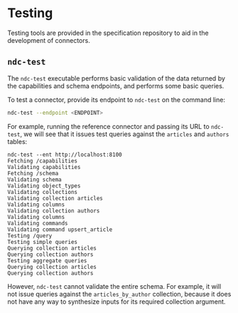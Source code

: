 # Testing

Testing tools are provided in the specification repository to aid in the development of connectors.

## `ndc-test`

The `ndc-test` executable performs basic validation of the data returned by the capabilities and schema endpoints, and performs some basic queries.

To test a connector, provide its endpoint to `ndc-test` on the command line:

```sh
ndc-test --endpoint <ENDPOINT>
```

For example, running the reference connector and passing its URL to `ndc-test`, we will see that it issues test queries against the `articles` and `authors` tables:

```text
ndc-test --ent http://localhost:8100
Fetching /capabilities
Validating capabilities
Fetching /schema
Validating schema
Validating object_types
Validating collections
Validating collection articles
Validating columns
Validating collection authors
Validating columns
Validating commands
Validating command upsert_article
Testing /query
Testing simple queries
Querying collection articles
Querying collection authors
Testing aggregate queries
Querying collection articles
Querying collection authors
```

However, `ndc-test` cannot validate the entire schema. For example, it will not issue queries against the `articles_by_author` collection, because it does not have any way to synthesize inputs for its required collection argument.